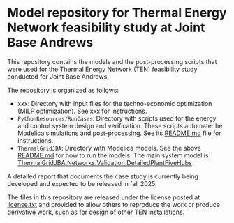 # Model repository for Thermal Energy Network feasibility study at Joint Base Andrews

This repository contains the models and the post-processing scripts that were used for the Thermal Energy Network (TEN) feasibility study conducted for Joint Base Andrews.

The repository is organized as follows:

- xxx: Directory with input files for the techno-economic optimization (MILP optimization). See xxx for instructions.
- `PythonResources/RunCases`: Directory with scripts used for the energy and control system design and verification. These scripts automate the Modelica simulations and post-processing. See its [README.md](https://github.com/lbl-srg/thermal-grid-jba/blob/main/PythonResources/RunCases/README.md) file for instructions.
- `ThermalGridJBA`: Directory with Modelica models. See the above [README.md](https://github.com/lbl-srg/thermal-grid-jba/blob/main/PythonResources/RunCases/README.md) for how to run the models.
   The main system model is [ThermalGridJBA.Networks.Validation.DetailedPlantFiveHubs](https://github.com/lbl-srg/thermal-grid-jba/blob/main/ThermalGridJBA/Networks/Validation/DetailedPlantFiveHubs.mo)

A detailed report that documents the case study is currently being developed and expected to be released in fall 2025.

The files in this repository are released under the license posted at [license.txt](https://github.com/lbl-srg/thermal-grid-jba/blob/main/license.txt) and provided to allow others to reproduce the work or produce derivative work, such as for design of other TEN installations.

